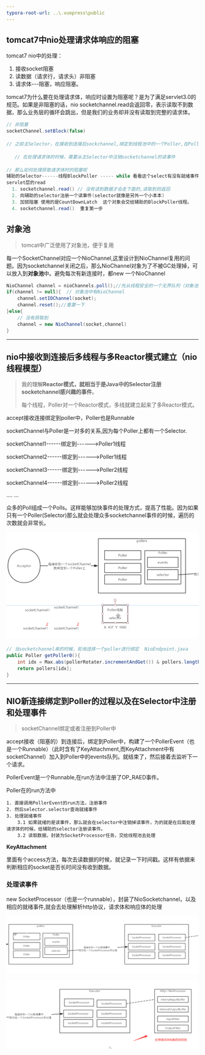 ```yaml
---
typora-root-url: ..\.vuepress\public
---
```


## tomcat7中nio处理请求体响应的阻塞

tomcat7 nio中的处理：

1. 接收socket阻塞
2. 读数据（请求行，请求头）非阻塞
3. 请求体---阻塞，响应阻塞。

tomcat7为什么要在处理请求体，响应时设置为阻塞呢？是为了满足servlet3.0的规范。如果是非阻塞的话，nio socketchannel.read会返回零，表示读取不到数据，那么业务层的循环会跳出，但是我们的业务却并没有读取到完整的请求体。

```java
// 非阻塞
socketChannel.setBlock(false)
    
// 之前主Selector，在接收到连接后sockchannel,绑定到线程池中的一个Poller,在Poller中有一个Selector,会注册socketchannel的读事件。为了方便处理请求行和请求头时非阻塞
    
   // 在处理请求体的时候，需要从主Selector中注销socketchannel的读事件
 
// 那么如何处理获取请求体时的阻塞呢
辅助的Selector------线程BlockPoller ----- while 看看这个select有没有就绪事件过来，解阻塞（调用传进来的CountDownLatch进行countDown()。
servlet层的read
  1. socketchannel.read() // 没有读到数据才会走下面的,读取到则返回
  2. 向辅助的selector注册一个读事件(selector就像是另外一个小本本)
  3. 加锁阻塞 使用的是CountDownLatch  这个对象会交给辅助的BlockPoller线程。
  4. socketchannel.read()  重复第一步
```

## 对象池

> tomcat中广泛使用了对象池，便于复用

每一个SocketChannel对应一个NioChannel,这里设计到NioChannel复用的问题。因为socketchannel关闭之后，那么NioChannel对象为了不被GC处理掉，可以放入到**对象池**中。避免每次有新连接时，都new 一个NioChannel

```java
NioChannel channel = nioChannels.poll();//先从线程安全的一个无界队列（对象池）中获取一个channel
if(channel != null){  // 对象池中有NioChannel
    channel.setIOChannel(socket);
    channel.reset();//重置一下
}else{
    // 没有获取到
    channel = new NioChannel(socket,channel)
}
```

------------



## nio中接收到连接后多线程与多Reactor模式建立（nio线程模型）

> 我的理解**Reactor模式，就相当于是Java中的Selector注册socketchannel感兴趣的事件**。
>
> 每个线程，Poller对一个Reactor模式，多线就建立起来了多Reactor模式。

accept接收连接绑定到poller中，Poller也是Runnable

socketChannel与Poller是一对多的关系,因为每个Poller上都有一个Selector.

socketChannel1------绑定到------>Poller1线程 

socketChannel2------绑定到------>Poller1线程 

socketChannel3------绑定到------>Poller2线程 

socketChannel4------绑定到------>Poller2线程

.... ... 

众多的Poll组成一个Polls。这样能够加快事件的处理方式，提高了性能。因为如果只有一个Poller(Selector)那么就会处理众多socketchannel事件的时候，遍历的次数就会非常长。

![image-20220507221800202](/images/tomcat/image-20220507221800202.png)

```java
// 当socketchannel来的时候，轮询选择一个poller进行绑定  NioEndpoint.java
public Poller getPoller0(){
    int idx = Max.abs(pollerRotater.incrementAndGet()) & pollers.length();
    return pollers[idx];
}
```



----------

## **NIO新连接绑定到Poller的过程以及在Selector中注册和处理事件**

> socketChannel绑定或者注册到Poller中

accept接收（阻塞的）到连接后，绑定到Poller中，构建了一个PollerEvent（也是一个Runnable）（此时含有了KeyAttachment,而KeyAttachment中有socketChannel）加入到Poller中的events队列。就结束了，然后接着去监听下一个请求。

PollerEvent是一个Runnable,在run方法中注册了OP_RAED事件。

Poller在的run方法中

```
1. 直接调用PollerEvent的run方法，注册事件
2. 然后selector.selector查询就绪事件
3. 处理就绪事件
	3.1 如果就绪的是读事件，那么就会在selector中注销掉读事件，为的就是在后面处理请求体的时候，给辅助的selector注册读事件。
	3.2 读取数据，封装为SocketProcessor任务，交给线程池去处理
```

**KeyAttachment**

里面有个access方法，每次去读数据的时候，就记录一下时间戳。这样有依据来判断相应的socket是否长时间没有收到数据。

### 处理读事件

new SocketProcessor（也是一个runnable），封装了NioSocketchannel，以及相应的就绪事件,就会去处理解析http协议，请求体和响应体的处理

![image-20220507232142617](/images/tomcat/image-20220507232142617.png)

![image-20220507233148035](/images/tomcat/image-20220507233148035.png)
